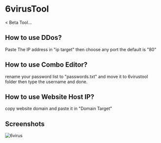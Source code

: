 # 6virusTool
&lt; Beta Tool...

## How to use DDos?
Paste The IP address in "ip target" then choose any port the default is "80"

## How to use Combo Editor?
rename your password list to "passwords.txt" and move it to 6virustool folder then type the username and done.

## How to use Website Host IP?
copy website domain and paste it in "Domain Target"

## Screenshots

![6virus](6virus.png)

